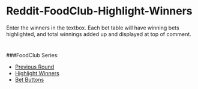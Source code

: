 # Reddit-FoodClub-Highlight-Winners
Enter the winners in the textbox. Each bet table will have winning bets highlighted, and total winnings added up and displayed at top of comment.

<P>

#
###FoodClub Series:
- [Previous Round](https://github.com/friendly-trenchcoat/foodclub-Previous-Round)
- [Highlight Winners](https://github.com/friendly-trenchcoat/Reddit-FoodClub-Highlight-Winners)
- [Bet Buttons](https://github.com/friendly-trenchcoat/Reddit-FoodClub-BetButtons)
